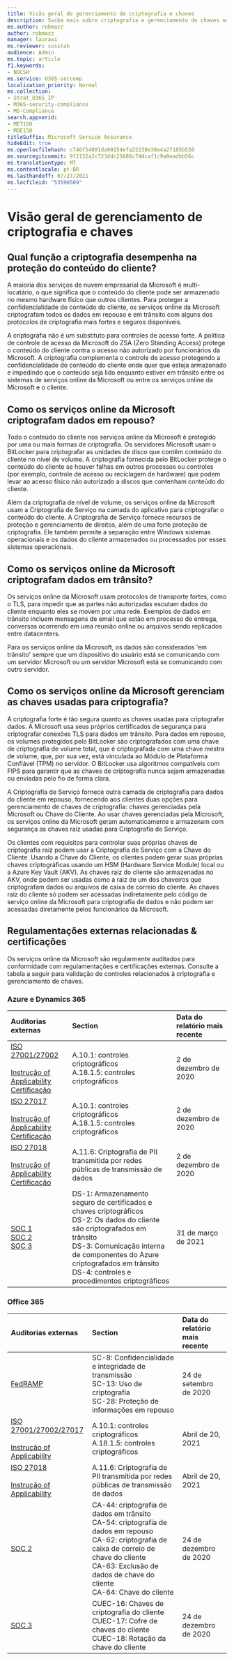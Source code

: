 ```yaml
---
title: Visão geral de gerenciamento de criptografia e chaves
description: Saiba mais sobre criptografia e gerenciamento de chaves no Microsoft 365
ms.author: robmazz
author: robmazz
manager: laurawi
ms.reviewer: sosstah
audience: Admin
ms.topic: article
f1.keywords:
- NOCSH
ms.service: O365-seccomp
localization_priority: Normal
ms.collection:
- Strat_O365_IP
- M365-security-compliance
- MS-Compliance
search.appverid:
- MET150
- MOE150
titleSuffix: Microsoft Service Assurance
hideEdit: true
ms.openlocfilehash: c746f54081da90154efa22238e38e4a27185b530
ms.sourcegitcommit: 9f2132a2c723ddc25686c744caf1c9a8eadbb56c
ms.translationtype: MT
ms.contentlocale: pt-BR
ms.lasthandoff: 07/27/2021
ms.locfileid: "53596509"
---
```

# <a name="encryption-and-key-management-overview"></a>Visão geral de gerenciamento de criptografia e chaves

## <a name="what-role-does-encryption-play-in-protecting-customer-content"></a>Qual função a criptografia desempenha na proteção do conteúdo do cliente?

A maioria dos serviços de nuvem empresarial da Microsoft é multi-locatário, o que significa que o conteúdo do cliente pode ser armazenado no mesmo hardware físico que outros clientes. Para proteger a confidencialidade do conteúdo do cliente, os serviços online da Microsoft criptografam todos os dados em repouso e em trânsito com alguns dos protocolos de criptografia mais fortes e seguros disponíveis.

A criptografia não é um substituto para controles de acesso forte. A política de controle de acesso da Microsoft do ZSA (Zero Standing Access) protege o conteúdo do cliente contra o acesso não autorizado por funcionários da Microsoft. A criptografia complementa o controle de acesso protegendo a confidencialidade do conteúdo do cliente onde quer que esteja armazenado e impedindo que o conteúdo seja lido enquanto estiver em trânsito entre os sistemas de serviços online da Microsoft ou entre os serviços online da Microsoft e o cliente.

## <a name="how-do-microsoft-online-services-encrypt-data-at-rest"></a>Como os serviços online da Microsoft criptografam dados em repouso?

Todo o conteúdo do cliente nos serviços online da Microsoft é protegido por uma ou mais formas de criptografia. Os servidores Microsoft usam o BitLocker para criptografar as unidades de disco que contêm conteúdo do cliente no nível de volume. A criptografia fornecida pelo BitLocker protege o conteúdo do cliente se houver falhas em outros processos ou controles (por exemplo, controle de acesso ou reciclagem de hardware) que podem levar ao acesso físico não autorizado a discos que contenham conteúdo do cliente.

Além da criptografia de nível de volume, os serviços online da Microsoft usam a Criptografia de Serviço na camada do aplicativo para criptografar o conteúdo do cliente. A Criptografia de Serviço fornece recursos de proteção e gerenciamento de direitos, além de uma forte proteção de criptografia. Ele também permite a separação entre Windows sistemas operacionais e os dados do cliente armazenados ou processados por esses sistemas operacionais.

## <a name="how-do-microsoft-online-services-encrypt-data-in-transit"></a>Como os serviços online da Microsoft criptografam dados em trânsito?

Os serviços online da Microsoft usam protocolos de transporte fortes, como o TLS, para impedir que as partes não autorizadas escutam dados do cliente enquanto eles se movem por uma rede. Exemplos de dados em trânsito incluem mensagens de email que estão em processo de entrega, conversas ocorrendo em uma reunião online ou arquivos sendo replicados entre datacenters.

Para os serviços online da Microsoft, os dados são considerados 'em trânsito' sempre que um dispositivo do usuário está se comunicando com um servidor Microsoft ou um servidor Microsoft está se comunicando com outro servidor.

## <a name="how-do-microsoft-online-services-manage-the-keys-used-for-encryption"></a>Como os serviços online da Microsoft gerenciam as chaves usadas para criptografia?

A criptografia forte é tão segura quanto as chaves usadas para criptografar dados. A Microsoft usa seus próprios certificados de segurança para criptografar conexões TLS para dados em trânsito. Para dados em repouso, os volumes protegidos pelo BitLocker são criptografados com uma chave de criptografia de volume total, que é criptografada com uma chave mestra de volume, que, por sua vez, está vinculada ao Módulo de Plataforma Confiável (TPM) no servidor. O BitLocker usa algoritmos compatíveis com FIPS para garantir que as chaves de criptografia nunca sejam armazenadas ou enviadas pelo fio de forma clara.

A Criptografia de Serviço fornece outra camada de criptografia para dados do cliente em repouso, fornecendo aos clientes duas opções para gerenciamento de chaves de criptografia: chaves gerenciadas pela Microsoft ou Chave do Cliente. Ao usar chaves gerenciadas pela Microsoft, os serviços online da Microsoft geram automaticamente e armazenam com segurança as chaves raiz usadas para Criptografia de Serviço.

Os clientes com requisitos para controlar suas próprias chaves de criptografia raiz podem usar a Criptografia de Serviço com a Chave do Cliente. Usando a Chave do Cliente, os clientes podem gerar suas próprias chaves criptográficas usando um HSM (Hardware Service Module) local ou a Azure Key Vault (AKV). As chaves raiz do cliente são armazenadas no AKV, onde podem ser usadas como a raiz de um dos chaveiros que criptografam dados ou arquivos de caixa de correio do cliente. As chaves raiz do cliente só podem ser acessadas indiretamente pelo código de serviço online da Microsoft para criptografia de dados e não podem ser acessadas diretamente pelos funcionários da Microsoft.

## <a name="related-external-regulations--certifications"></a>Regulamentações externas relacionadas & certificações

Os serviços online da Microsoft são regularmente auditados para conformidade com regulamentações e certificações externas. Consulte a tabela a seguir para validação de controles relacionados à criptografia e gerenciamento de chaves.

### <a name="azure-and-dynamics-365"></a>Azure e Dynamics 365

| **Auditorias externas** | **Section** | **Data do relatório mais recente** |
|:--------------------|:------------|:-----------------------|
| [ISO 27001/27002](https://servicetrust.microsoft.com/ViewPage/MSComplianceGuideV3?command=Download&downloadType=Document&downloadId=e9116047-f327-430c-a83f-166b7e561ad6&tab=7027ead0-3d6b-11e9-b9e1-290b1eb4cdeb&docTab=7027ead0-3d6b-11e9-b9e1-290b1eb4cdeb_ISO_Reports) <br><br> [Instrução of Applicability](https://servicetrust.microsoft.com/ViewPage/MSComplianceGuideV3?command=Download&downloadType=Document&downloadId=00af6c3e-7f3e-4e0d-8b0e-79f45ef2cef1&tab=7027ead0-3d6b-11e9-b9e1-290b1eb4cdeb&docTab=7027ead0-3d6b-11e9-b9e1-290b1eb4cdeb_ISO_Reports) <br> [Certificação](https://servicetrust.microsoft.com/ViewPage/MSComplianceGuideV3?command=Download&downloadType=Document&downloadId=d7af5304-3a31-40e6-9abb-e26352305d41&tab=7027ead0-3d6b-11e9-b9e1-290b1eb4cdeb&docTab=7027ead0-3d6b-11e9-b9e1-290b1eb4cdeb_ISO_Reports) | A.10.1: controles criptográficos <br> A.18.1.5: controles criptográficos | 2 de dezembro de 2020 |
| [ISO 27017](https://servicetrust.microsoft.com/ViewPage/MSComplianceGuideV3?command=Download&downloadType=Document&downloadId=e9116047-f327-430c-a83f-166b7e561ad6&tab=7027ead0-3d6b-11e9-b9e1-290b1eb4cdeb&docTab=7027ead0-3d6b-11e9-b9e1-290b1eb4cdeb_ISO_Reports) <br><br> [Instrução of Applicability](https://servicetrust.microsoft.com/ViewPage/MSComplianceGuideV3?command=Download&downloadType=Document&downloadId=a3bca0ac-867d-4204-b66b-13665f5f1e8d&tab=7027ead0-3d6b-11e9-b9e1-290b1eb4cdeb&docTab=7027ead0-3d6b-11e9-b9e1-290b1eb4cdeb_ISO_Reports) <br> [Certificação](https://servicetrust.microsoft.com/ViewPage/MSComplianceGuideV3?command=Download&downloadType=Document&downloadId=25718a8a-f34d-41e1-a95a-c49246508787&tab=7027ead0-3d6b-11e9-b9e1-290b1eb4cdeb&docTab=7027ead0-3d6b-11e9-b9e1-290b1eb4cdeb_ISO_Reports) | A.10.1: controles criptográficos <br> A.18.1.5: controles criptográficos | 2 de dezembro de 2020 |
| [ISO 27018](https://servicetrust.microsoft.com/ViewPage/MSComplianceGuideV3?command=Download&downloadType=Document&downloadId=e9116047-f327-430c-a83f-166b7e561ad6&tab=7027ead0-3d6b-11e9-b9e1-290b1eb4cdeb&docTab=7027ead0-3d6b-11e9-b9e1-290b1eb4cdeb_ISO_Reports) <br><br> [Instrução of Applicability](https://servicetrust.microsoft.com/ViewPage/MSComplianceGuideV3?command=Download&downloadType=Document&downloadId=00af6c3e-7f3e-4e0d-8b0e-79f45ef2cef1&tab=7027ead0-3d6b-11e9-b9e1-290b1eb4cdeb&docTab=7027ead0-3d6b-11e9-b9e1-290b1eb4cdeb_ISO_Reports) <br> [Certificação](https://servicetrust.microsoft.com/ViewPage/MSComplianceGuideV3?command=Download&downloadType=Document&downloadId=56904fc3-0942-4ff5-9eef-7cabc751a25c&tab=7027ead0-3d6b-11e9-b9e1-290b1eb4cdeb&docTab=7027ead0-3d6b-11e9-b9e1-290b1eb4cdeb_ISO_Reports) | A.11.6: Criptografia de PII transmitida por redes públicas de transmissão de dados | 2 de dezembro de 2020 |
| [SOC 1](https://servicetrust.microsoft.com/ViewPage/MSComplianceGuideV3?command=Download&downloadType=Document&downloadId=b8721ebd-af20-42fe-b22f-8332b0a19517&tab=7027ead0-3d6b-11e9-b9e1-290b1eb4cdeb&docTab=7027ead0-3d6b-11e9-b9e1-290b1eb4cdeb_SOC_%2F_SSAE_16_Reports) <br> [SOC 2](https://servicetrust.microsoft.com/ViewPage/MSComplianceGuideV3?command=Download&downloadType=Document&downloadId=234a0f57-83c1-4afc-a586-a0e7a59592f7&tab=7027ead0-3d6b-11e9-b9e1-290b1eb4cdeb&docTab=7027ead0-3d6b-11e9-b9e1-290b1eb4cdeb_SOC_%2F_SSAE_16_Reports) <br> [SOC 3](https://servicetrust.microsoft.com/ViewPage/MSComplianceGuideV3?command=Download&downloadType=Document&downloadId=75c8cbf6-e456-473c-a05e-34fea888ec2a&tab=7027ead0-3d6b-11e9-b9e1-290b1eb4cdeb&docTab=7027ead0-3d6b-11e9-b9e1-290b1eb4cdeb_SOC_%2F_SSAE_16_Reports) | DS-1: Armazenamento seguro de certificados e chaves criptográficos <br> DS-2: Os dados do cliente são criptografados em trânsito <br> DS-3: Comunicação interna de componentes do Azure criptografados em trânsito <br> DS-4: controles e procedimentos criptográficos | 31 de março de 2021 |

### <a name="office-365"></a>Office 365

| **Auditorias externas** | **Section** | **Data do relatório mais recente** |
|:--------------------|:------------|:-----------------------|
| [FedRAMP](https://compliance.microsoft.com/compliancemanager) | SC-8: Confidencialidade e integridade de transmissão <br> SC-13: Uso de criptografia <br> SC-28: Proteção de informações em repouso <br>  | 24 de setembro de 2020 |
| [ISO 27001/27002/27017](https://servicetrust.microsoft.com/ViewPage/MSComplianceGuideV3?command=Download&downloadType=Document&downloadId=8d625374-4f2d-49f8-9d37-a4281ba98222&tab=7027ead0-3d6b-11e9-b9e1-290b1eb4cdeb&docTab=7027ead0-3d6b-11e9-b9e1-290b1eb4cdeb_ISO_Reports) <br><br> [Instrução of Applicability](https://servicetrust.microsoft.com/ViewPage/MSComplianceGuideV3?command=Download&downloadType=Document&downloadId=c0df4ce8-c77e-4183-84eb-c8688470d8b1&tab=7027ead0-3d6b-11e9-b9e1-290b1eb4cdeb&docTab=7027ead0-3d6b-11e9-b9e1-290b1eb4cdeb_ISO_Reports) | A.10.1: controles criptográficos <br> A.18.1.5: controles criptográficos | Abril de 20, 2021 |
| [ISO 27018](https://servicetrust.microsoft.com/ViewPage/MSComplianceGuideV3?command=Download&downloadType=Document&downloadId=8d625374-4f2d-49f8-9d37-a4281ba98222&tab=7027ead0-3d6b-11e9-b9e1-290b1eb4cdeb&docTab=7027ead0-3d6b-11e9-b9e1-290b1eb4cdeb_ISO_Reports) <br><br> [Instrução of Applicability](https://servicetrust.microsoft.com/ViewPage/MSComplianceGuideV3?command=Download&downloadType=Document&downloadId=c0df4ce8-c77e-4183-84eb-c8688470d8b1&tab=7027ead0-3d6b-11e9-b9e1-290b1eb4cdeb&docTab=7027ead0-3d6b-11e9-b9e1-290b1eb4cdeb_ISO_Reports) | A.11.6: Criptografia de PII transmitida por redes públicas de transmissão de dados | Abril de 20, 2021 |
| [SOC 2](https://servicetrust.microsoft.com/ViewPage/MSComplianceGuideV3?command=Download&downloadType=Document&downloadId=a73c1738-7892-42b7-acd3-87b6371c53f6&tab=7027ead0-3d6b-11e9-b9e1-290b1eb4cdeb&docTab=7027ead0-3d6b-11e9-b9e1-290b1eb4cdeb_SOC_%2F_SSAE_16_Reports) | CA-44: criptografia de dados em trânsito <br> CA-54: criptografia de dados em repouso <br> CA-62: criptografia de caixa de correio de chave do cliente <br> CA-63: Exclusão de dados de chave do cliente <br> CA-64: Chave do cliente | 24 de dezembro de 2020 |
| [SOC 3](https://servicetrust.microsoft.com/ViewPage/MSComplianceGuideV3?command=Download&downloadType=Document&downloadId=274054e5-4968-48d2-bf94-9a8eda5d7a93&tab=7027ead0-3d6b-11e9-b9e1-290b1eb4cdeb&docTab=7027ead0-3d6b-11e9-b9e1-290b1eb4cdeb_SOC_%2F_SSAE_16_Reports) | CUEC-16: Chaves de criptografia do cliente <br> CUEC-17: Cofre de chaves do cliente <br>  CUEC-18: Rotação da chave do cliente| 24 de dezembro de 2020 |
